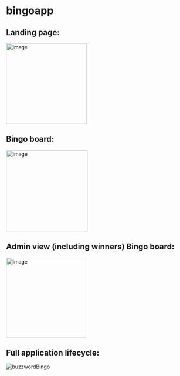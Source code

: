 # bingoapp

## Landing page:
<img width="220" alt="image" src="https://user-images.githubusercontent.com/80988130/228851733-c845d238-5ae4-44ec-8bc3-7dfacbcaed67.png">
 
## Bingo board:
<img width="222" alt="image" src="https://user-images.githubusercontent.com/80988130/228851844-a38fab13-f466-4a18-a6ad-2bf4f82dc5e1.png">

## Admin view (including winners) Bingo board:
<img width="218" alt="image" src="https://user-images.githubusercontent.com/80988130/228851585-7b4e99ae-b47b-4ae1-98ee-a8eba809e355.png">
  
## Full application lifecycle:
![buzzwordBingo](https://user-images.githubusercontent.com/80988130/228857806-cca3b821-561d-4925-a684-c16e0efea785.gif)
